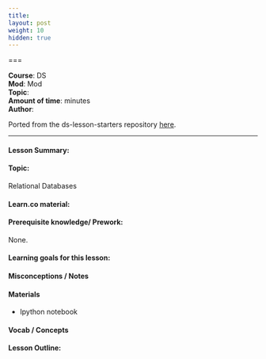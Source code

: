 ```yaml
---
title: 
layout: post
weight: 10
hidden: true
---
```


===


**Course**: DS   <br/>
**Mod**: Mod                <br/>
**Topic**:    <br/>
**Amount of time**:   minutes  <br/>
**Author**: 

Ported from the ds-lesson-starters repository [here]().


***

#### Lesson Summary:


#### Topic:

Relational Databases

#### Learn.co material:

#### Prerequisite knowledge/ Prework:

None.

#### Learning goals for this lesson:



#### Misconceptions / Notes


#### Materials
- Ipython notebook

#### Vocab / Concepts 


#### Lesson Outline:

